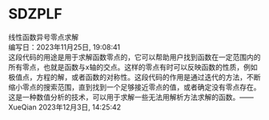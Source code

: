 # SDZPLF
 线性函数异号零点求解<br>
编写日：2023‎年‎11‎月‎25‎日, ‏‎19:08:41<br>
这段代码的用途是用于求解函数零点的，它可以帮助用户找到函数在一定范围内的所有零点，也就是函数与x轴的交点。这样的零点有时可以反映函数的性质，例如极值点，方程的解，或者函数的对称性。这段代码的作用是通过迭代的方法，不断缩小零点的搜索范围，直到找到一个足够接近零点的值，或者确定没有零点存在。这是一种数值分析的技术，可以用于求解一些无法用解析方法求解的函数。——XueQian 2023‎年‎12月‎3‎日, 14:25:42
